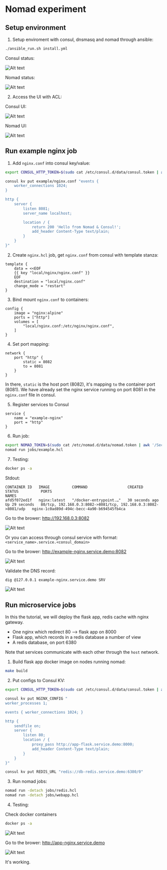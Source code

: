 # Nomad experiment

## Setup environment

1. Setup enviroment with consul, dnsmasq and nomad through ansible:
```sh
./ansible_run.sh install.yml
```

Consul status:

![Alt text](assets/consul_status.png)

Nomad status:

![Alt text](assets/nomad_status.png)

2. Access the UI with ACL:

Consul UI:

![Alt text](assets/consul_ui.png)

Nomad UI:

![Alt text](assets/nomad_ui.png)

## Run example nginx job

1. Add `nginx.conf` into consul key/value:
```sh
export CONSUL_HTTP_TOKEN=$(sudo cat /etc/consul.d/data/consul.token | awk '/SecretID/ {print $NF}')

consul kv put example/nginx.conf "events {
    worker_connections 1024;
}

http {
    server {
        listen 8081;
        server_name localhost;

        location / {
            return 200 'Hello from Nomad & Consul!';
            add_header Content-Type text/plain;
        }
    }
}"
```

2. Create `nginx.hcl` job, get `nginx.conf` from consul with template stanza:
```
template {
    data = <<EOF
    {{ key "local/nginx/nginx.conf" }}
    EOF
    destination = "local/nginx.conf"
    change_mode = "restart"
}
```

3. Bind mount `nginx.conf` to containers:
```
config {
    image = "nginx:alpine"
    ports = ["http"]
    volumes = [
        "local/nginx.conf:/etc/nginx/nginx.conf",
    ]
}
```

4. Set port mapping:
```
network {
    port "http" {
        static = 8082
        to = 8081
    }
}
```
In there, `static` is the host port (8082), it's mapping `to` the container port (8081). We have already set the nginx service running on port 8081 in the `nginx.conf` file in consul.

5. Register services to Consul
```
service {
    name = "example-nginx"
    port = "http"
}
```

6. Run job:
```sh
export NOMAD_TOKEN=$(sudo cat /etc/nomad.d/data/nomad.token | awk '/Secret ID/ {print $NF}')
nomad run jobs/example.hcl
```

7. Testing:
```sh
docker ps -a
```

Stdout:
```
CONTAINER ID   IMAGE          COMMAND                  CREATED          STATUS          PORTS                                                            NAMES
afd5f072ed1f   nginx:latest   "/docker-entrypoint.…"   30 seconds ago   Up 29 seconds   80/tcp, 192.168.0.3:8082->8081/tcp, 192.168.0.3:8082->8081/udp   nginx-1c0ad89d-494c-becc-4a90-b694545fb4ca
```

Go to the brower: http://192.168.0.3:8082

![Alt text](assets/nginx_web.png)

Or you can access through consul service with format: `<service_name>.service.<consul_domain>`

Go to the brower: http://example-nginx.service.demo:8082

![Alt text](assets/nginx_service.png)

Validate the DNS record:

```sh
dig @127.0.0.1 example-nginx.service.demo SRV
```
![Alt text](assets/nginx_dns_resolv.png)

## Run microservice jobs

In this the tutorial, we will deploy the flask app, redis cache with nginx gateway.

- One nginx which redirect 80 --> flask app on 8000
- Flask app, which records in a redis database a number of view
- A redis database, on port 6380

Note that services communicate with each other through the `host` network.

1. Build flask app docker image on nodes running nomad:
```sh
make build
```

2. Put configs to Consul KV:
```sh
export CONSUL_HTTP_TOKEN=$(sudo cat /etc/consul.d/data/consul.token | awk '/SecretID/ {print $NF}')

consul kv put NGINX_CONFIG "
worker_processes 1;

events { worker_connections 1024; }

http {
    sendfile on;
    server {
        listen 80;
        location / {
            proxy_pass http://app-flask.service.demo:8000;
            add_header Content-Type text/plain;
        }
    }
}"

consul kv put REDIS_URL "redis://db-redis.service.demo:6380/0"
```

3. Run nomad jobs:
```sh
nomad run -detach jobs/redis.hcl
nomad run -detach jobs/webapp.hcl
```

4. Testing:

Check docker containers
```sh
docker ps -a
```
![Alt text](assets/flask_app_container.png)

Go to the brower: http://app-nginx.service.demo

![Alt text](assets/flask_app.png)

It's working.
